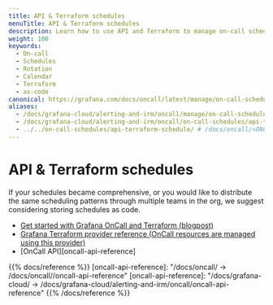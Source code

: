 ```yaml
---
title: API & Terraform schedules
menuTitle: API & Terraform schedules
description: Learn how to use API and Terraform to manage on-call schedules.
weight: 100
keywords:
  - On-call
  - Schedules
  - Rotation
  - Calendar
  - Terraform
  - as-code
canonical: https://grafana.com/docs/oncall/latest/manage/on-call-schedules/api-terraform-schedules/
aliases:
  - /docs/grafana-cloud/alerting-and-irm/oncall/manage/on-call-schedules/api-terraform-schedules/
  - /docs/grafana-cloud/alerting-and-irm/oncall/on-call-schedules/api-terraform-schedules/
  - ../../on-call-schedules/api-terraform-schedule/ # /docs/oncall/<ONCALL_VERSION>/on-call-schedules/api-terraform-schedule/
---
```


# API & Terraform schedules

If your schedules became comprehensive, or you would like to distribute the same scheduling patterns through multiple
teams in the org, we suggest considering storing schedules as code.

- [Get started with Grafana OnCall and Terraform (blogpost)](https://grafana.com/blog/2022/08/29/get-started-with-grafana-oncall-and-terraform/)
- [Grafana Terraform provider reference (OnCall resources are managed using this provider)](https://registry.terraform.io/providers/grafana/grafana/latest/docs/resources/oncall_schedule)
- [OnCall API][oncall-api-reference]

{{% docs/reference %}}
[oncall-api-reference]: "/docs/oncall/ -> /docs/oncall/<ONCALL VERSION>/oncall-api-reference"
[oncall-api-reference]: "/docs/grafana-cloud/ -> /docs/grafana-cloud/alerting-and-irm/oncall/oncall-api-reference"
{{% /docs/reference %}}
